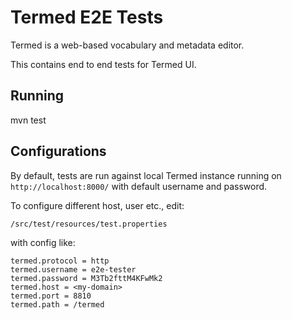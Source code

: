# Termed E2E Tests

Termed is a web-based vocabulary and metadata editor. 

This contains end to end tests for Termed UI.

## Running

mvn test

## Configurations

By default, tests are run against local Termed instance running on `http://localhost:8000/` with default username and password.

To configure different host, user etc., edit:
```
/src/test/resources/test.properties
```
with config like:
```
termed.protocol = http
termed.username = e2e-tester
termed.password = M3Tb2fttM4KFwMk2
termed.host = <my-domain>
termed.port = 8810
termed.path = /termed
```
